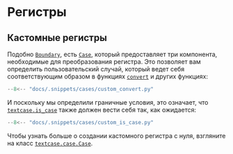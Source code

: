 # Регистры

## Кастомные регистры

Подобно [`Boundary`](../reference/boundary.md/#textcase.boundary.Boundary), есть [`Case`](../reference/case.md/#textcase.case.Case), который предоставляет три компонента, необходимые для преобразования регистра. Это позволяет вам определить пользовательский случай, который ведет себя соответствующим образом в функциях [`convert`](../reference/convert.md/) и других функциях:

```python exec="true" source="tabbed-left" tabs="custom_convert.py|output.txt" result="txt" hl_lines="13-17"
--8<-- "docs/.snippets/cases/custom_convert.py"
```

И поскольку мы определили граничные условия, это означает, что [`textcase.is_case`](../reference/is_case.md/) также должен вести себя так, как ожидается:

```python exec="true" source="tabbed-left" tabs="custom_is_case.py|output.txt" result="txt" hl_lines="19-21"
--8<-- "docs/.snippets/cases/custom_is_case.py"
```

Чтобы узнать больше о создании кастомного регистра с нуля, взгляните на класс [`textcase.case.Case`](../reference/case.md/#textcase.case.Case).
